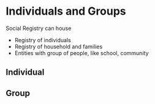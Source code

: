 # Individuals and Groups

Social Registry can house

* Registry of individuals
* Registry of household and families
* Entities with group of people, like school, community

## Individual&#x20;

## Group
